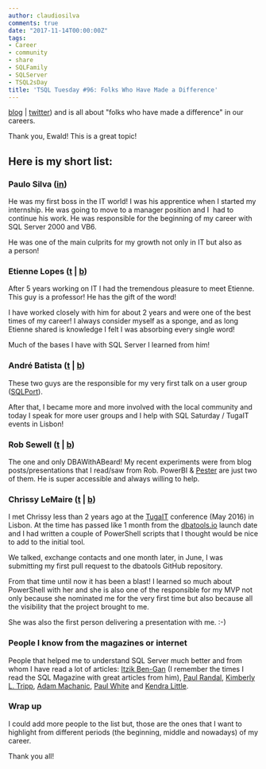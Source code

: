 ```yaml
---
author: claudiosilva
comments: true
date: "2017-11-14T00:00:00Z"
tags:
- Career
- community
- share
- SQLFamily
- SQLServer
- TSQL2sDay
title: 'TSQL Tuesday #96: Folks Who Have Made a Difference'
---
```

[blog](https://sqlonice.com/) | [twitter](https://twitter.com/sqlonice)) and is all about "folks who have made a difference" in our careers.

Thank you, Ewald! This is a great topic!

## Here is my short list:

### Paulo Silva ([in](https://www.linkedin.com/in/paulo-silva/))

He was my first boss in the IT world! I was his apprentice when I started my internship. He was going to move to a manager position and I  had to continue his work. He was responsible for the beginning of my career with SQL Server 2000 and VB6.

He was one of the main culprits for my growth not only in IT but also as a person!

### Etienne Lopes ([t</a> \| <a href="https://sqland.wordpress.com" target="_blank" rel="noopener">b](https://twitter.com/etienne_lopes))

After 5 years working on IT I had the tremendous pleasure to meet Etienne. This guy is a professor! He has the gift of the word!

I have worked closely with him for about 2 years and were one of the best times of my career! I always consider myself as a sponge, and as long Etienne shared is knowledge I felt I was absorbing every single word!

Much of the bases I have with SQL Server I learned from him!

### André Batista ([t](https://twitter.com/NikoNeugebauer) \| [b](http://www.nikoport.com/))

These two guys are the responsible for my very first talk on a user group ([SQLPort](http://sqlport.com)).

After that, I became more and more involved with the local community and today I speak for more user groups and I help with SQL Saturday / TugaIT events in Lisbon!

### Rob Sewell ([t</a> \| <a href="https://sqldbawithabeard.com/" target="_blank" rel="noopener">b](https://twitter.com/sqldbawithbeard))

The one and only DBAWithABeard! My recent experiments were from blog posts/presentations that I read/saw from Rob. PowerBI &amp; [Pester](https://github.com/pester/Pester) are just two of them. He is super accessible and always willing to help.

### Chrissy LeMaire ([t</a> \| <a href="https://blog.netnerds.net" target="_blank" rel="noopener">b](https://twitter.com/cl))

I met Chrissy less than 2 years ago at the [TugaIT](http://tugait.pt) conference (May 2016) in Lisbon. At the time has passed like 1 month from the [dbatools.io](https://dbatools.io/) launch date and I had written a couple of PowerShell scripts that I thought would be nice to add to the initial tool.

We talked, exchange contacts and one month later, in June, I was submitting my first pull request to the dbatools GitHub repository.

From that time until now it has been a blast! I learned so much about PowerShell with her and she is also one of the responsible for my MVP not only because she nominated me for the very first time but also because all the visibility that the project brought to me.

She was also the first person delivering a presentation with me. :-)

### People I know from the magazines or internet

People that helped me to understand SQL Server much better and from whom I have read a lot of articles: [Itzik Ben-Gan](https://twitter.com/ItzikBenGan) (I remember the times I read the SQL Magazine with great articles from him), [Paul Randal](https://twitter.com/PaulRandal), [Kimberly L. Tripp](https://twitter.com/KimberlyLTripp), [Adam Machanic</a>, <a href="https://twitter.com/SQL_Kiwi" target="_blank" rel="noopener">Paul White](https://twitter.com/AdamMachanic) and [Kendra Little](https://twitter.com/Kendra_Little).

### Wrap up

I could add more people to the list but, those are the ones that I want to highlight from different periods (the beginning, middle and nowadays) of my career.

Thank you all!

&nbsp;
